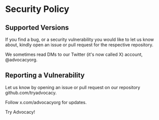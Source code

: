 # Security Policy

## Supported Versions

If you find a bug, or a security vulnerability you would like to let us know about, kindly open an issue or pull request for the respective repository.

We sometimes read DMs to our Twitter (it's now called X) account, @advocacyorg.

## Reporting a Vulnerability

Let us know by opening an issue or pull request on our repository github.com/tryadvocacy. 

Follow x.com/advocacyorg for updates.

Try Advocacy!
